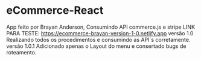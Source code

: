 # eCommerce-React

App feito por Brayan Anderson,
Consumindo API commerce.js e stripe
LINK PARA TESTE: https://ecommerce-brayan-version-1-0.netlify.app
versão 1.0 Realizando todos os procedimentos e consumindo as API´s corretamente.
versão 1.0.1 Adicionado apenas o Layout do menu e consertado bugs de roteamento.
